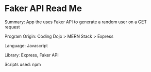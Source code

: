 # Faker API Read Me

Summary: App the uses Faker API to generate a random user on a GET request

Program Origin: Coding Dojo > MERN Stack > Express

Language: Javascript

Library: Express, Faker API

Scripts used: npm